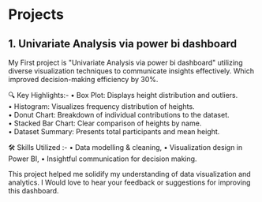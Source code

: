 # Projects
## 1. Univariate Analysis via power bi dashboard

My First project is "Univariate Analysis via power bi dashboard" utilizing diverse visualization techniques to communicate insights effectively. Which improved decision-making efficiency by 30%.

🔍 Key Highlights:-
• Box Plot: Displays height distribution and outliers.  
• Histogram: Visualizes frequency distribution of heights.  
• Donut Chart: Breakdown of individual contributions to the dataset.  
• Stacked Bar Chart: Clear comparison of heights by name.  
• Dataset Summary: Presents total participants and mean height.  

🛠 Skills Utilized :-
• Data modelling & cleaning,
• Visualization design in Power BI,
• Insightful communication for decision making.

This project helped me solidify my understanding of data visualization and analytics. I Would love to hear your feedback or suggestions for improving this dashboard.
